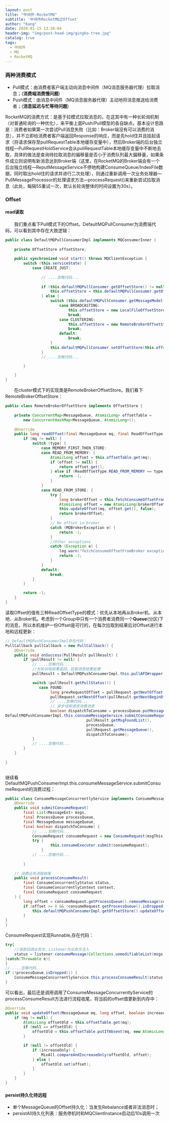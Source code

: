 ```yaml
---
layout: post
title: "中间件-RocketMQ"
subtitle: '中间件RocketMQ之Offset'
author: "Kang"
date: 2020-01-15 13:26:04
header-img: "img/post-head-img/gingko-tree.jpg"
catalog: true
tags:
  - 中间件
  - MQ
  - RocketMQ
---
```

### 两种消费模式
- Pull模式：由消费者客户端主动向消息中间件（MQ消息服务器代理）拉取消息；(**消费端消费慢问题**)
- Push模式：由消息中间件（MQ消息服务器代理）主动地将消息推送给消费者；(**消息延迟与忙等待问题**)

RocketMQ的消费方式：是基于拉模式拉取消息的，在这其中有一种长轮询机制（对普通轮询的一种优化），来平衡上面Push/Pull模型的各自缺点。基本设计思路是：消费者如果第一次尝试Pull消息失败（比如：Broker端没有可以消费的消息），并不立即给消费者客户端返回Response的响应，而是先hold住并且挂起请求（将请求保存至pullRequestTable本地缓存变量中），然后Broker端的后台独立线程—PullRequestHoldService会从pullRequestTable本地缓存变量中不断地去取，具体的做法是查询待拉取消息的偏移量是否小于消费队列最大偏移量，如果条件成立则说明有新消息达到Broker端（这里，在RocketMQ的Broker端会有一个后台独立线程—ReputMessageService不停地构建ConsumeQueue/IndexFile数据，同时取出hold住的请求并进行二次处理），则通过重新调用一次业务处理器—PullMessageProcessor的处理请求方法—processRequest()来重新尝试拉取消息（此处，每隔5S重试一次，默认长轮询整体的时间设置为30s）。



### Offset

#### read读取

&emsp;&emsp;我们重点看下Pull模式下的Offset。DefaultMQPullConsumer为消费端代码，可以看到其中存在大致逻辑：

```java
public class DefaultMQPullConsumerImpl implements MQConsumerInner {
    
    private OffsetStore offsetStore;
    
    public synchronized void start() throws MQClientException {
        switch (this.serviceState) {
            case CREATE_JUST:
                
				// ....忽略代码...
				
                if (this.defaultMQPullConsumer.getOffsetStore() != null) {
                    this.offsetStore = this.defaultMQPullConsumer.getOffsetStore();
                } else {
                    switch (this.defaultMQPullConsumer.getMessageModel()) {
                        case BROADCASTING:
                            this.offsetStore = new LocalFileOffsetStore(this.mQClientFactory, this.defaultMQPullConsumer.getConsumerGroup());
                            break;
                        case CLUSTERING:
                            this.offsetStore = new RemoteBrokerOffsetStore(this.mQClientFactory, this.defaultMQPullConsumer.getConsumerGroup());
                            break;
                        default:
                            break;
                    }
                    this.defaultMQPullConsumer.setOffsetStore(this.offsetStore);
                }
				// ....忽略代码...

        }

    }
}
```

&emsp;&emsp;在cluster模式下的实现类是RemoteBrokerOffsetStore。我们看下RemoteBrokerOffsetStore：

```java
public class RemoteBrokerOffsetStore implements OffsetStore {
    
    private ConcurrentMap<MessageQueue, AtomicLong> offsetTable =
        new ConcurrentHashMap<MessageQueue, AtomicLong>();
    
    @Override
    public long readOffset(final MessageQueue mq, final ReadOffsetType type) {
        if (mq != null) {
            switch (type) {
                case MEMORY_FIRST_THEN_STORE:
                case READ_FROM_MEMORY: {
                    AtomicLong offset = this.offsetTable.get(mq);
                    if (offset != null) {
                        return offset.get();
                    } else if (ReadOffsetType.READ_FROM_MEMORY == type) {
                        return -1;
                    }
                }
                case READ_FROM_STORE: {
                    try {
                        long brokerOffset = this.fetchConsumeOffsetFromBroker(mq);
                        AtomicLong offset = new AtomicLong(brokerOffset);
                        this.updateOffset(mq, offset.get(), false);
                        return brokerOffset;
                    }
                    // No offset in broker
                    catch (MQBrokerException e) {
                        return -1;
                    }
                    //Other exceptions
                    catch (Exception e) {
                        log.warn("fetchConsumeOffsetFromBroker exception, " + mq, e);
                        return -2;
                    }
                }
                default:
                    break;
            }
        }

        return -1;
    }
}
```

读取Offset的值有三种ReadOffsetType的模式：优先从本地再从Broker机、从本地、从Broker机。考虑到一个Group中只有一个消费者消费同一个**Queue**(分区)下的消息，所以本机维护一份Offset是可行的，在每次拉取到结果后对Offset进行本地和远程更新：

```java
// DefaultMQPushConsumerImpl存在代码：
PullCallback pullCallback = new PullCallback() {
    @Override
    public void onSuccess(PullResult pullResult) {
		if (pullResult != null) {
            // ....忽略代码...
            //长轮训有结果返回，拉取消息结果处理
            pullResult = DefaultMQPushConsumerImpl.this.pullAPIWrapper.processPullResult(pullRequest.getMessageQueue(), pullResult,subscriptionData);

            switch (pullResult.getPullStatus()) {
               case FOUND:
                    long prevRequestOffset = pullRequest.getNextOffset();
                    pullRequest.setNextOffset(pullResult.getNextBeginOffset());
                    // ....忽略代码...
                    // 异步线程请求消费消息
                    boolean dispatchToConsume = processQueue.putMessage(pullResult.getMsgFoundList());
DefaultMQPushConsumerImpl.this.consumeMessageService.submitConsumeRequest(
                                    pullResult.getMsgFoundList(),
                                    processQueue,
                                    pullRequest.getMessageQueue(),
                                    dispatchToConsume);
            }
            // ....忽略代码...
        }
    }
    
}
    
```

继续看DefaultMQPushConsumerImpl.this.consumeMessageService.submitConsumeRequest的消费过程：

```java
public class ConsumeMessageConcurrentlyService implements ConsumeMessageService {
    @Override
    public void submitConsumeRequest(
        final List<MessageExt> msgs,
        final ProcessQueue processQueue,
        final MessageQueue messageQueue,
        final boolean dispatchToConsume) {
            // ....忽略代码...
        	ConsumeRequest consumeRequest = new ConsumeRequest(msgThis, processQueue, messageQueue);
        	try {
                    this.consumeExecutor.submit(consumeRequest);
                }
        	// ....忽略代码...
            
        }
    
    // 消费业务流程收尾
    public void processConsumeResult(
        final ConsumeConcurrentlyStatus status,
        final ConsumeConcurrentlyContext context,
        final ConsumeRequest consumeRequest
    ) {
        long offset = consumeRequest.getProcessQueue().removeMessage(consumeRequest.getMsgs());
        if (offset >= 0 && !consumeRequest.getProcessQueue().isDropped()) {
            this.defaultMQPushConsumerImpl.getOffsetStore().updateOffset(consumeRequest.getMessageQueue(), offset, true);
        }
}
}
```

ConsumeRequest实现Runnable,存在代码：

```java
try{
    //消息回调业务方，Listener为业务方注入
    status = listener.consumeMessage(Collections.unmodifiableList(msgs), context);
}catch(Throwable e){
}
// ....忽略代码...
if (!processQueue.isDropped()) {
    ConsumeMessageConcurrentlyService.this.processConsumeResult(status, context, this);
}
```

可以看出，最后还是调用调用了ConsumeMessageConcurrentlyService的processConsumeResult方法进行流程收尾，将当前的offset值更新到内存中：

```java
@Override
public void updateOffset(MessageQueue mq, long offset, boolean increaseOnly) {
    if (mq != null) {
        AtomicLong offsetOld = this.offsetTable.get(mq);
        if (null == offsetOld) {
            offsetOld = this.offsetTable.putIfAbsent(mq, new AtomicLong(offset));
        }

        if (null != offsetOld) {
            if (increaseOnly) {
                MixAll.compareAndIncreaseOnly(offsetOld, offset);
            } else {
                offsetOld.set(offset);
            }
        }
    }
}
```



#### persist持久化待远程

- 单个MessageQueue的Offset持久化：当发生Rebalance或者非法消息时；
- persistAll持久化列表：服务停机时和MQClientInstance启动后10s调用一次